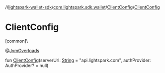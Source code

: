 //[lightspark-wallet-sdk](../../../index.md)/[com.lightspark.sdk.wallet](../index.md)/[ClientConfig](index.md)/[ClientConfig](-client-config.md)

# ClientConfig

[common]\

@[JvmOverloads](https://kotlinlang.org/api/latest/jvm/stdlib/kotlin.jvm/-jvm-overloads/index.html)

fun [ClientConfig](-client-config.md)(serverUrl: [String](https://kotlinlang.org/api/latest/jvm/stdlib/kotlin/-string/index.html) = &quot;api.lightspark.com&quot;, authProvider: AuthProvider? = null)
